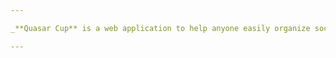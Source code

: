 ```yaml
---

_**Quasar Cup** is a web application to help anyone easily organize soccer tournaments. It handles team creation, match scheduling, results, and stats, so organizers can focus on the fun part — the games!_

---
```


